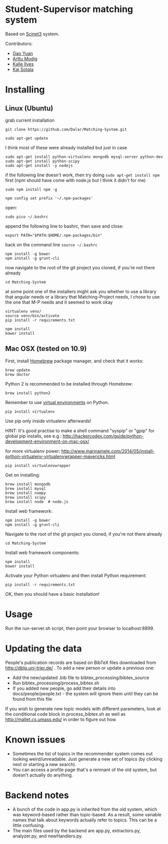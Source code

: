 # Student-Supervisor matching system

Based on [Scinet3](https://github.com/xiaohan2012/rl-search) system.

Contributors:
* [Gao Yuan](https://github.com/gaoyuankidult)
* [Arttu Modig](https://github.com/Dalar)
* [Kalle Ilves](https://github.com/Kaltsoon)
* [Kaj Sotala](https://github.com/ksotala)

# Installing

## Linux (Ubuntu)

grab current installation

`git clone https://github.com/Dalar/Matching-System.git`

`sudo apt-get update`

I think most of these were already installed but just in case
```
sudo apt-get install python-virtualenv mongodb mysql-server python-dev
sudo apt-get install python-scipy
sudo apt-get install -y nodejs
```

if the following line doesn't work, then try doing `sudo apt-get install npm` first
(npm should have come with node.js but I think it didn't for me)

`sudo npm install npm -g`

`npm config set prefix '~/.npm-packages'`

open:

`sudo pico ~/.bashrc`

append the following line to bashrc, then save and close:

`export PATH="$PATH:$HOME/.npm-packages/bin"`

back on the command line `source ~/.bashrc`

```
npm install -g bower
npm install -g grunt-cli
```

now navigate to the root of the git project you cloned, if you're not
there already

`cd Matching-System`

at some point one of the installers might ask you whether to use a
library that angular needs or a library that Matching-Project needs,
I chose to use the one that M-P needs and it seemed to work okay

```
virtualenv venv/
source venv/bin/activate
pip install -r requirements.txt
```

```
npm install
bower install
```

## Mac OSX (tested on 10.9)

First, install [Homebrew](http://brew.sh/) package manager, and check that it works:

```shell
brew update
brew doctor
```

Python 2 is recommended to be installed through Homebrew:

`brew install python2`

Remember to use [virtual environments](http://docs.python-guide.org/en/latest/dev/virtualenvs/) on Python.

`pip install virtualenv`

Use pip only inside virtualenv afterwards!

HINT: It's good practise to make a shell command "syspip" or "gpip" for global pip installs, see e.g.:
http://hackercodex.com/guide/python-development-environment-on-mac-osx/

for more virtualenv power:
http://www.marinamele.com/2014/05/install-python-virtualenv-virtualenvwrapper-mavericks.html

`pip install virtualenvwrapper`

Get on installing:

```shell
brew install mongodb
brew install mysql
brew install numpy
brew install scipy
brew install node  # node.js
```

Install web framework:

```shell
npm install -g bower
npm install -g grunt-cli
```

Navigate to the root of the git project you cloned, if you're not
there already

`cd Matching-System`

Install web framework components:

```shell
npm install
bower install
```

Activate your Python virtualenv and then install Python requirement:

`pip install -r requirements.txt`

OK, then you should have a basic installation!

# Usage

Run the run-server.sh script, then point your browser to localhost:8899.

# Updating the data

People's publication records are based on BibTeX files downloaded from http://dblp.uni-trier.de/ . To add a new person or update a previous one:
* Add the new/updated .bib file to bibtex\_processing/bibtex_source
* Run bibtex\_processing/process_bibtex.sh
* If you added new people, go add their details into docs/people/people.txt - the system will ignore them until they can be found from this file

If you wish to generate new topic models with different parameters, look at the conditional code block in process_bibtex.sh as well as http://mallet.cs.umass.edu/ in order to figure out how.

# Known issues

* Sometimes the list of topics in the recommender system comes out looking weird/unreadable. Just generate a new set of topics (by clicking next or starting a new search).
* You can access a profile page that's a remnant of the old system, but doesn't actually do anything.

# Backend notes

* A bunch of the code in app.py is inherited from the old system, which was keyword-based rather than topic-based. As a result, some variable names that talk about keywords actually refer to topics. This can be a little confusing.
* The main files used by the backend are app.py, extractors.py, analyzer.py, and newHandlers.py. 
